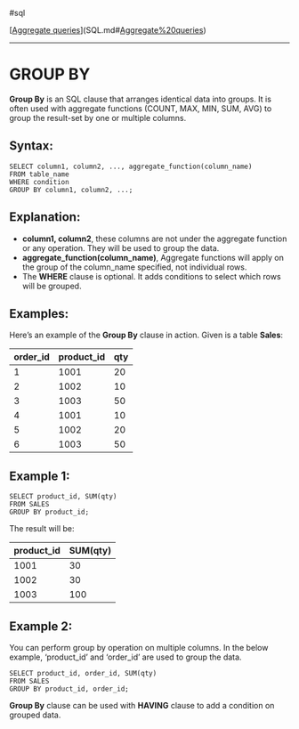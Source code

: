 #sql 

[[Aggregate queries](SQLRoadmap/Aggregate%20queries/index.md)](SQL.md#[Aggregate%20queries](SQLRoadmap/Aggregate%20queries/index.md))

---
# GROUP BY

**Group By** is an SQL clause that arranges identical data into groups. It is often used with aggregate functions (COUNT, MAX, MIN, SUM, AVG) to group the result-set by one or multiple columns.

## Syntax:

```
SELECT column1, column2, ..., aggregate_function(column_name)
FROM table_name
WHERE condition
GROUP BY column1, column2, ...;
```

## Explanation:

- **column1, column2**, these columns are not under the aggregate function or any operation. They will be used to group the data.
- **aggregate_function(column_name)**, Aggregate functions will apply on the group of the column_name specified, not individual rows.
- The **WHERE** clause is optional. It adds conditions to select which rows will be grouped.

## Examples:

Here’s an example of the **Group By** clause in action. Given is a table **Sales**:

|order_id|product_id|qty|
|---|---|---|
|1|1001|20|
|2|1002|10|
|3|1003|50|
|4|1001|10|
|5|1002|20|
|6|1003|50|

## Example 1:

```
SELECT product_id, SUM(qty)
FROM SALES
GROUP BY product_id;
```

The result will be:

|product_id|SUM(qty)|
|---|---|
|1001|30|
|1002|30|
|1003|100|

## Example 2:

You can perform group by operation on multiple columns. In the below example, ‘product_id’ and ‘order_id’ are used to group the data.

```
SELECT product_id, order_id, SUM(qty)
FROM SALES
GROUP BY product_id, order_id;
```

**Group By** clause can be used with **HAVING** clause to add a condition on grouped data.